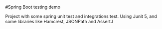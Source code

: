 #Spring Boot testing demo

Project with some spring unit test and integrations test.
Using Junit 5, and some libraries like Hamcrest, JSONPath and AssertJ